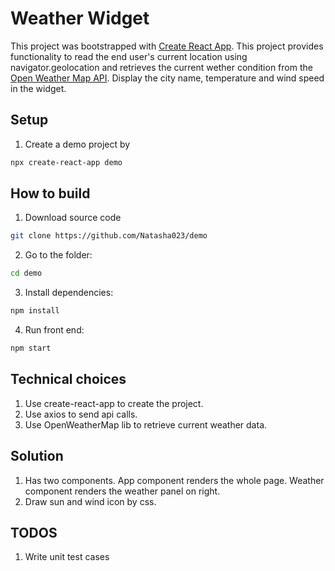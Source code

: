 # Weather Widget
This project was bootstrapped with [Create React App](https://github.com/facebookincubator/create-react-app). This project provides functionality to read the end user's current location using navigator.geolocation and retrieves the current wether condition from the [Open Weather Map API](https://openweathermap.org/current). Display the city name, temperature and wind speed in the widget. 

## Setup
1. Create a demo project by 
```sh
npx create-react-app demo
```

## How to build
1. Download source code
```sh 
git clone https://github.com/Natasha023/demo
```
2. Go to the folder: 
```sh
cd demo
```
3. Install dependencies:  
```sh
npm install
```
4. Run front end: 
```sh
npm start
```

## Technical choices
1. Use create-react-app to create the project.
2. Use axios to send api calls.
3. Use OpenWeatherMap lib to retrieve current weather data.

## Solution
1. Has two components. App component renders the whole page. Weather component renders the weather panel on right.
2. Draw sun and wind icon by css.

## TODOS
1. Write unit test cases

